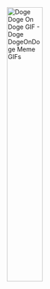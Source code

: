 
<div>
  <img src="https://media1.tenor.com/images/52d13e6274e30ee0fe98d1c20d39a341/tenor.gif?itemid=5586037" style="position: relative; left: 25vw; display: block; margin: 0 auto; max-width: 683px; width: 40%; background-color: transparent;" alt="Doge Doge On Doge GIF - Doge DogeOnDoge Meme GIFs" style="">
</div>
<!--
**stevencch99/stevencch99** is a ✨ _special_ ✨ repository because its `README.md` (this file) appears on your GitHub profile.

Here are some ideas to get you started:

- 🔭 I’m currently working on ...
- 🌱 I’m currently learning ...
- 👯 I’m looking to collaborate on ...
- 🤔 I’m looking for help with ...
- 💬 Ask me about ...
- 📫 How to reach me: ...
- 😄 Pronouns: ...
- ⚡ Fun fact: ...
-->
